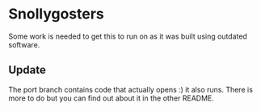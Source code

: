# Snollygosters
Some work is needed to get this to run on as it was built using outdated software.

## Update
The port branch contains code that actually opens :) it also runs. There is more to do but you can find out about it in the other README.
